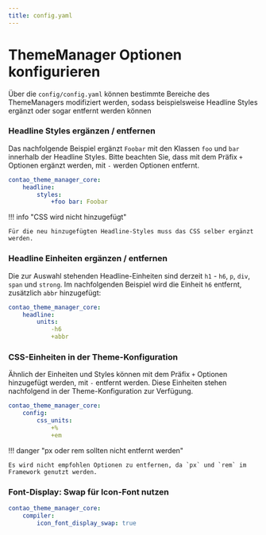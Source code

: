 ```yaml
---
title: config.yaml
---
```


# ThemeManager Optionen konfigurieren

Über die `config/config.yaml` können bestimmte Bereiche des ThemeManagers modifiziert werden, sodass beispielsweise
Headline Styles ergänzt oder sogar entfernt werden können

### Headline Styles ergänzen / entfernen

Das nachfolgende Beispiel ergänzt `Foobar` mit den Klassen `foo` und `bar` innerhalb der Headline Styles.
Bitte beachten Sie, dass mit dem Präfix `+` Optionen ergänzt werden, mit `-` werden Optionen entfernt.

```yaml title="config/config.yaml"
contao_theme_manager_core:
    headline:
        styles:
            +foo bar: Foobar
```

!!! info "CSS wird nicht hinzugefügt"

    Für die neu hinzugefügten Headline-Styles muss das CSS selber ergänzt werden.

### Headline Einheiten ergänzen / entfernen

Die zur Auswahl stehenden Headline-Einheiten sind derzeit `h1` - `h6`, `p`, `div`, `span` und `strong`. Im nachfolgenden
Beispiel wird die Einheit `h6` entfernt, zusätzlich `abbr` hinzugefügt:

```yaml title="config/config.yaml"
contao_theme_manager_core:
    headline:
        units:
            -h6
            +abbr
```

### CSS-Einheiten in der Theme-Konfiguration

Ähnlich der Einheiten und Styles können mit dem Präfix `+` Optionen hinzugefügt werden, mit `-` entfernt werden.
Diese Einheiten stehen nachfolgend in der Theme-Konfiguration zur Verfügung.

```yaml title="config/config.yaml"
contao_theme_manager_core:
    config:
        css_units:
            +%
            +em
```

!!! danger "px oder rem sollten nicht entfernt werden"

    Es wird nicht empfohlen Optionen zu entfernen, da `px` und `rem` im Framework genutzt werden.

### Font-Display: Swap für Icon-Font nutzen

```yaml title="config/config.yaml"
contao_theme_manager_core:
    compiler:
        icon_font_display_swap: true
```

